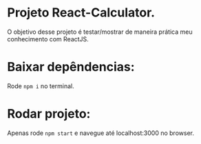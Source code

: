 <h1>Projeto React-Calculator.</h1>

O objetivo desse projeto é testar/mostrar de maneira prática meu conhecimento com ReactJS.

<h1>Baixar depêndencias:</h1>

Rode <code>npm i</code> no terminal.

<h1>Rodar projeto:</h1>

Apenas rode <code>npm start</code> e navegue até localhost:3000 no browser.